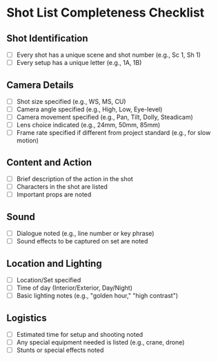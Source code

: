# Shot List Completeness Checklist

## Shot Identification
- [ ] Every shot has a unique scene and shot number (e.g., Sc 1, Sh 1)
- [ ] Every setup has a unique letter (e.g., 1A, 1B)

## Camera Details
- [ ] Shot size specified (e.g., WS, MS, CU)
- [ ] Camera angle specified (e.g., High, Low, Eye-level)
- [ ] Camera movement specified (e.g., Pan, Tilt, Dolly, Steadicam)
- [ ] Lens choice indicated (e.g., 24mm, 50mm, 85mm)
- [ ] Frame rate specified if different from project standard (e.g., for slow motion)

## Content and Action
- [ ] Brief description of the action in the shot
- [ ] Characters in the shot are listed
- [ ] Important props are noted

## Sound
- [ ] Dialogue noted (e.g., line number or key phrase)
- [ ] Sound effects to be captured on set are noted

## Location and Lighting
- [ ] Location/Set specified
- [ ] Time of day (Interior/Exterior, Day/Night)
- [ ] Basic lighting notes (e.g., "golden hour," "high contrast")

## Logistics
- [ ] Estimated time for setup and shooting noted
- [ ] Any special equipment needed is listed (e.g., crane, drone)
- [ ] Stunts or special effects noted
